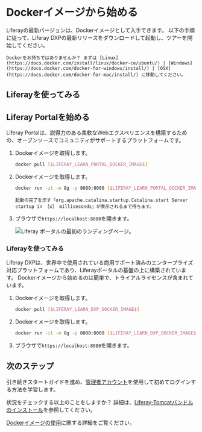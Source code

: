 # Dockerイメージから始める

Liferayの最新バージョンは、Dockerイメージとして入手できます。 以下の手順に従って、Liferay DXPの最新リリースをダウンロードして起動し、ツアーを開始してください。

```{important}
Dockerをお持ちではありませんか？ まずは [Linux](https://docs.docker.com/install/linux/docker-ce/ubuntu/) | [Windows](https://docs.docker.com/docker-for-windows/install/) | [OSX](https://docs.docker.com/docker-for-mac/install/) に移動してください。
```

<a name="get-started-with-liferay-portal" />

## Liferayを使ってみる

## Liferay Portalを始める

Liferay Portalは、説得力のある柔軟なWebエクスペリエンスを構築するための、オープンソースでコミュニティがサポートするプラットフォームです。

1. Dockerイメージを取得します。

    ```bash
    docker pull [$LIFERAY_LEARN_PORTAL_DOCKER_IMAGE$]
    ```

1. Dockerイメージを取得します。

    ```bash
    docker run -it -m 8g -p 8080:8080 [$LIFERAY_LEARN_PORTAL_DOCKER_IMAGE$]
    ```

    ```{tip}
    起動の完了を示す「org.apache.catalina.startup.Catalina.start Server startup in ［x］ milliseconds」が表示されるまで待ちます。
    ```

1. ブラウザで`https://localhost:8080`を開きます。

    ![Liferay ポータルの最初のランディングページ。](./starting-with-a-docker-image/images/01.png)

<a name="get-started-with-liferay-dxp" />

### Liferayを使ってみる

Liferay DXPは、世界中で使用されている商用サポート済みのエンタープライズ対応プラットフォームであり、Liferayポータルの基盤の上に構築されています。 Dockerイメージから始めるのは簡単で、トライアルライセンスが含まれています。

1. Dockerイメージを取得します。

    ```bash
    docker pull [$LIFERAY_LEARN_DXP_DOCKER_IMAGE$]
    ```

1. Dockerイメージを取得します。

    ```bash
    docker run -it -m 8g -p 8080:8080 [$LIFERAY_LEARN_DXP_DOCKER_IMAGE$]
    ```

1. ブラウザで`https://localhost:8080`を開きます。

<a name="whats-next" />

<a name="whats-next" />

## 次のステップ

引き続きスタートガイドを進め、[管理者アカウント](./introduction-to-the-admin-account.md)を使用して初めてログインする方法を学習します。

状況をチェックする以上のことをしますか？ 詳細は、[Liferay-Tomcatバンドルのインストール](../installation-and-upgrades/installing-liferay/installing-a-liferay-tomcat-bundle.md)を参照してください。

[Dockerイメージの使用](../installation-and-upgrades/installing-liferay/using-liferay-docker-images/docker-container-basics.md)に関する詳細をご覧ください。
